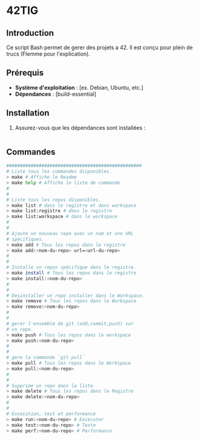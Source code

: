 # 42TIG

## Introduction

Ce script Bash permet de gerer des projets a 42. Il est conçu pour plein de trucs (Flemme pour l'explication).

## Prérequis

- **Système d'exploitation** : [ex. Debian, Ubuntu, etc.]
- **Dépendances** : [build-essential]

## Installation

1. Assurez-vous que les dépendances sont installées :

   ```sh

   ```

## Commandes
 
```bash
##################################################
# Liste tous les commandes disponibles.
> make # Affiche le Readme
> make help # Affiche le liste de commande
#
#
# Liste tous les repos disponibles.
> make list # dans le registre et dans workspace
> make list:registre # dans le registre
> make list:workspace # dans le workspace
#
#
# Ajoute un nouveau repo avec un nom et une URL
# spécifiques.
> make add # Tous les repos dans le registre
> make add:<nom-du-repo> url=<url-du-repo>
#
#
# Installe un repos spécifique dans le registre.
> make install # Tous les repos dans le registre
> make install:<nom-du-repo>
#
#
# Desinstaller un repo installer dans le Workspace.
> make remove # Tous les repos dans le Workspace
> make remove:<nom-du-repo>
#
#
# gerer l'ensemble de git (add,commit,push) sur
# un repo.
> make push # Tous les repos dans le workspace
> make push:<nom-du-repo>
#
#
# gere la commande `git pull`
> make pull # Tous les repos dans le Workspace
> make pull:<nom-du-repo>
#
#
# Supprime un repo dans la liste.
> make delete # Tous les repos dans le Registre
> make delete:<nom-du-repo>
#
#
# Excecution, test et performance
> make run:<nom-du-repo> # Excecuter
> make test:<nom-du-repo> # Teste
> make perf:<nom-du-repo> # Performance
```
